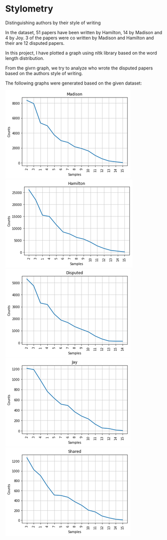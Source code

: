 # Stylometry
Distinguishing authors by their style of writing

In the dataset, 51 papers have been written by Hamilton, 14 by Madison and 4 by Joy.
3 of the papers were co written by Madison and Hamilton and their are 12 disputed papers.

In this project, I have plotted a graph using nltk library based on the word length distribution.

From the givrn graph, we try to analyze who wrote the disputed papers based on the authors style of writing.

The following graphs were generated based on the given dataset:
<p>
  <img src="Madison.png"><br>
  <img src="Hamilton.png"><br>
  <img src="Disputed.png"><br>
  <img src="Jay.png"><br>
  <img src="Shared.png"><br>
 </p>
